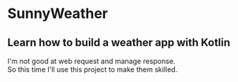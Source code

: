 # SunnyWeather

## Learn how to build a weather app with Kotlin

I'm not good at web request and manage response.<br>
So this time I'll use this project to make them skilled.<br>